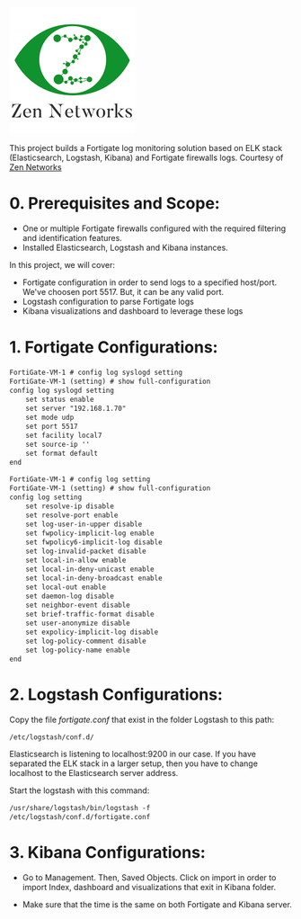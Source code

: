 ![zen](index.png)

This project builds a Fortigate log monitoring solution based on ELK stack (Elasticsearch, Logstash, Kibana) and Fortigate firewalls logs. Courtesy of [Zen Networks](https://www.zen-networks.ma/)

# 0. Prerequisites and Scope:
- One or multiple Fortigate firewalls configured with the required filtering and identification features.
- Installed Elasticsearch, Logstash and Kibana instances.

In this project, we will cover: 
- Fortigate configuration in order to send logs to a specified host/port. We've choosen port 5517. But, it can be any valid port.
- Logstash configuration to parse Fortigate logs
- Kibana visualizations and dashboard to leverage these logs

# 1. Fortigate Configurations:
```
FortiGate-VM-1 # config log syslogd setting 
FortiGate-VM-1 (setting) # show full-configuration 
config log syslogd setting
    set status enable
    set server "192.168.1.70"
    set mode udp
    set port 5517 
    set facility local7
    set source-ip ''
    set format default
end
```

```
FortiGate-VM-1 # config log setting  
FortiGate-VM-1 (setting) # show full-configuration 
config log setting
    set resolve-ip disable
    set resolve-port enable
    set log-user-in-upper disable
    set fwpolicy-implicit-log enable
    set fwpolicy6-implicit-log disable
    set log-invalid-packet disable
    set local-in-allow enable
    set local-in-deny-unicast enable
    set local-in-deny-broadcast enable
    set local-out enable
    set daemon-log disable
    set neighbor-event disable
    set brief-traffic-format disable
    set user-anonymize disable
    set expolicy-implicit-log disable
    set log-policy-comment disable
    set log-policy-name enable
end
```

# 2. Logstash Configurations:

Copy the file _fortigate.conf_ that exist in the folder Logstash to this path:
```
/etc/logstash/conf.d/
```
Elasticsearch is listening to localhost:9200 in our case. If you have separated the ELK stack in a larger setup, then you have to change localhost to the Elasticsearch server address.

Start the logstash with this command:
```
/usr/share/logstash/bin/logstash -f /etc/logstash/conf.d/fortigate.conf
```

# 3. Kibana Configurations:

- Go to Management. Then, Saved Objects. Click on import in order to import Index, dashboard and visualizations that exit in Kibana folder.

- Make sure that the time is the same on both Fortigate and Kibana server.

